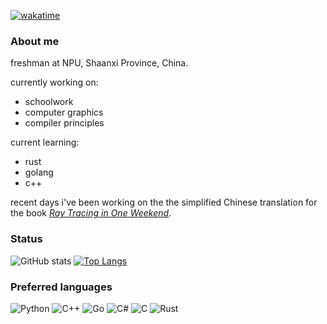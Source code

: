 [![wakatime](https://wakatime.com/badge/user/796dbbf4-33bf-4edf-81e5-97c931847427.svg)](https://wakatime.com/@796dbbf4-33bf-4edf-81e5-97c931847427)

### About me
freshman at NPU, Shaanxi Province, China.

currently working on:
- schoolwork
- computer graphics
- compiler principles

current learning:
- rust
- golang
- c++

recent days i've been working on the the simplified Chinese translation for the book [_Ray Tracing in One Weekend_](https://github.com/RayTracing/raytracing.github.io).

### Status
![GitHub stats](https://github-readme-stats.vercel.app/api?username=konakona418&show_icons=true&theme=transparent)
[![Top Langs](https://github-readme-stats.vercel.app/api/top-langs/?username=konakona418&theme=transparent&layout=compact&size_weight=0.8&count_weight=0.2&exclude_repo=konakona418.github.io,cs61b)](https://github.com/anuraghazra/github-readme-stats)

### Preferred languages
![Python](https://img.shields.io/badge/python-orange?style=for-the-badge&logo=python&logoColor=white)
![C++](https://img.shields.io/badge/C%2B%2B-00599C?style=for-the-badge&logo=cplusplus&logoColor=white)
![Go](https://img.shields.io/badge/go-00ADD8?style=for-the-badge&logo=cplusplus&logoColor=white)
![C#](https://img.shields.io/badge/C%23-239120?style=for-the-badge&logo=csharp&logoColor=white)
![C](https://img.shields.io/badge/C-A8B9CC?style=for-the-badge&logo=C&logoColor=black) 
![Rust](https://img.shields.io/badge/rust-E33B26?style=for-the-badge&logo=rust&logoColor=white)
